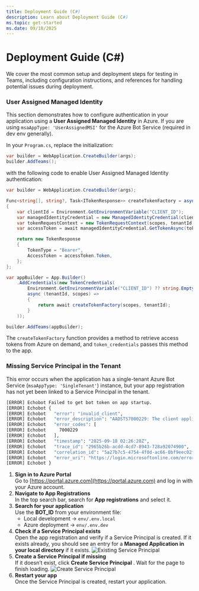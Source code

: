 ```yaml
---
title: Deployment Guide (C#)
description: Learn about Deployment Guide (C#)
ms.topic: get-started
ms.date: 09/18/2025
---
```


# Deployment Guide (C#)

We cover the most common setup and deployment steps for testing in Teams, including configuration instructions, and references for handling potential issues during deployment.

### User Assigned Managed Identity

This section demonstrates how to configure authentication in your application using a **User Assigned Managed Identity** in Azure. If you are using `msaAppType: 'UserAssignedMSI'` for the Azure Bot Service (required in dev env generally).

In your `Program.cs`, replace the initialization:
```csharp
var builder = WebApplication.CreateBuilder(args);
builder.AddTeams();
```
with the following code to enable User Assigned Managed Identity authentication: 
```csharp
var builder = WebApplication.CreateBuilder(args);

Func<string[], string?, Task<ITokenResponse>> createTokenFactory = async (string[] scopes, string? tenantId) =>
{
    var clientId = Environment.GetEnvironmentVariable("CLIENT_ID");
    var managedIdentityCredential = new ManagedIdentityCredential(clientId);
    var tokenRequestContext = new TokenRequestContext(scopes, tenantId: tenantId);
    var accessToken = await managedIdentityCredential.GetTokenAsync(tokenRequestContext);

    return new TokenResponse
    {
        TokenType = "Bearer",
        AccessToken = accessToken.Token,
    };
};

var appBuilder = App.Builder()
    .AddCredentials(new TokenCredentials(
        Environment.GetEnvironmentVariable("CLIENT_ID") ?? string.Empty,
        async (tenantId, scopes) =>
        {
            return await createTokenFactory(scopes, tenantId);
        }
    ));

builder.AddTeams(appBuilder);
```
The `createTokenFactory` function provides a method to retrieve access tokens from Azure on demand, and `token_credentials` passes this method to the app. 

### Missing Service Principal in the Tenant

This error occurs when the application has a single-tenant Azure Bot Service (`msaAppType: 'SingleTenant'`) instance, but your app registration has not yet been linked to a Service Principal in the tenant.  

```sh
[ERROR] Echobot Failed to get bot token on app startup.
[ERROR] Echobot {
[ERROR] Echobot   "error": "invalid_client",
[ERROR] Echobot   "error_description": "AADSTS7000229: The client application 78b9b9b6-6a3d-4c8f-9a53-95701700b726 is missing service principal in the tenant 50612dbb-0237-4969-b378-8d42590f9c00. See instructions here: https://go.microsoft.com/fwlink/?linkid=2225119 Trace ID: 2965b26b-acdd-4cd7-8943-728a92074900 Correlation ID: 5a27b7c5-4754-4f0d-ac66-0bf9eec02fd9 Timestamp: 2025-09-18 02:26:20Z",
[ERROR] Echobot   "error_codes": [
[ERROR] Echobot     7000229
[ERROR] Echobot   ],
[ERROR] Echobot   "timestamp": "2025-09-18 02:26:20Z",
[ERROR] Echobot   "trace_id": "2965b26b-acdd-4cd7-8943-728a92074900",
[ERROR] Echobot   "correlation_id": "5a27b7c5-4754-4f0d-ac66-0bf9eec02fd9",
[ERROR] Echobot   "error_uri": "https://login.microsoftonline.com/error?code=7000229"
[ERROR] Echobot }
```

1. **Sign in to Azure Portal**  
   Go to [https://portal.azure.com](https://portal.azure.com) and log in with your Azure account.
2. **Navigate to App Registrations**  
   In the top search bar, search for **App registrations** and select it.
3. **Search for your application**  
   Use the **BOT_ID** from your environment file:  
   - Local development → `env/.env.local`  
   - Azure deployment → `env/.env.dev`
4. **Check if a Service Principal exists**  
   Open the app registration and verify if a Service Principal is created. If it exists already, you should see an entry for a **Managed Application in your local directory** if it exists.
    ![Existing Service Principal](~/assets/screenshots/existing-service-principal.png)
5. **Create a Service Principal if missing**  
   If it doesn’t exist, click **Create Service Principal** . Wait for the page to finish loading.
   ![Create Service Principal](~/assets/screenshots/create-service-principal.png)
6. **Restart your app**  
   Once the Service Principal is created, restart your application.
